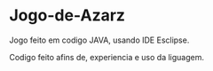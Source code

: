 # Jogo-de-Azarz

Jogo feito em codigo JAVA, usando IDE Esclipse.


Codigo feito afins de, experiencia e uso da liguagem.



